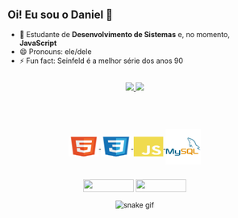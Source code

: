 ## Oi! Eu sou o Daniel 👋

- 🌱 Estudante de **Desenvolvimento de Sistemas** e, no momento, **JavaScript**
- 😄 Pronouns: ele/dele
- ⚡ Fun fact: Seinfeld é a melhor série dos anos 90
##

<header class="chart">
  <a href="https://github.com/danielfragareisreadme ">
    <img height="180em" src="https://github-readme-stats.vercel.app/api?username=danielfragareis&show_icons=true&theme=algolia&include_all_commits=true&count_private=true"/>
  <img height="180em" src="https://github-readme-stats.vercel.app/api/top-langs/?username=danielfragareis&layout=compact&langs_count=16&theme=algolia"/>
</header>



<div style="display: inline_block" align="center"><br>
  <img align="center" alt="logo-HTML" height="40" width="60" src="https://raw.githubusercontent.com/devicons/devicon/master/icons/html5/html5-original.svg">
  <img align="center" alt="logo-CSS" height="40" width="60" src="https://raw.githubusercontent.com/devicons/devicon/master/icons/css3/css3-original.svg">
  <img align="center" alt="logo-Js" height="40" width="60" src="https://raw.githubusercontent.com/devicons/devicon/master/icons/javascript/javascript-plain.svg">
  <img align="center" alt="logo-Mysql" height="70" width="70" src="https://raw.githubusercontent.com/devicons/devicon/master/icons/mysql/mysql-original-wordmark.svg">

##
 
<div> 
  <a href = "mailto:danielfreis91@gmail.com"><img width="100" height="25" src="https://img.shields.io/badge/Gmail-D14836?style=for-the-badge&logo=gmail&logoColor=white" target="_blank"></a>
  <a href="https://www.linkedin.com/in/daniel-fraga-63921325a" target="_blank"><img width="100" height="25" src="https://img.shields.io/badge/-LinkedIn-%230077B5?style=for-the-badge&logo=linkedin&logoColor=white" target="_blank"></a> 
</div>

<!-- O runworkflow deve ser feito manualmente toda a vez que se deseja atualizar o numero de repositórios que serão usados no snake  -->
 
 ![snake gif](https://github.com/danielfragareis/danielfragareis/blob/output/github-contribution-grid-snake.svg)
 
 <!--
 
 
**danielfragareis/danielfragareis** is a ✨ _special_ ✨ repository because its `README.md` (this file) appears on your GitHub profile.

Here are some idea to get you started:

- 🔭 I’m currently working on ...
- 🌱 I’m currently learning ...
- 👯 I’m looking to collaborate on ...
- 🤔 I’m looking for help with ...
- 💬 Ask me about ...
- 📫 How to reach me: ...
- 😄 Pronouns: ...
- ⚡ Fun fact: ...
-->
